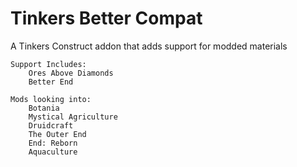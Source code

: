 # Tinkers Better Compat

A Tinkers Construct addon that adds support for modded materials

    Support Includes:
        Ores Above Diamonds
        Better End     
        
    Mods looking into:
        Botania
        Mystical Agriculture
        Druidcraft
        The Outer End
        End: Reborn
        Aquaculture
